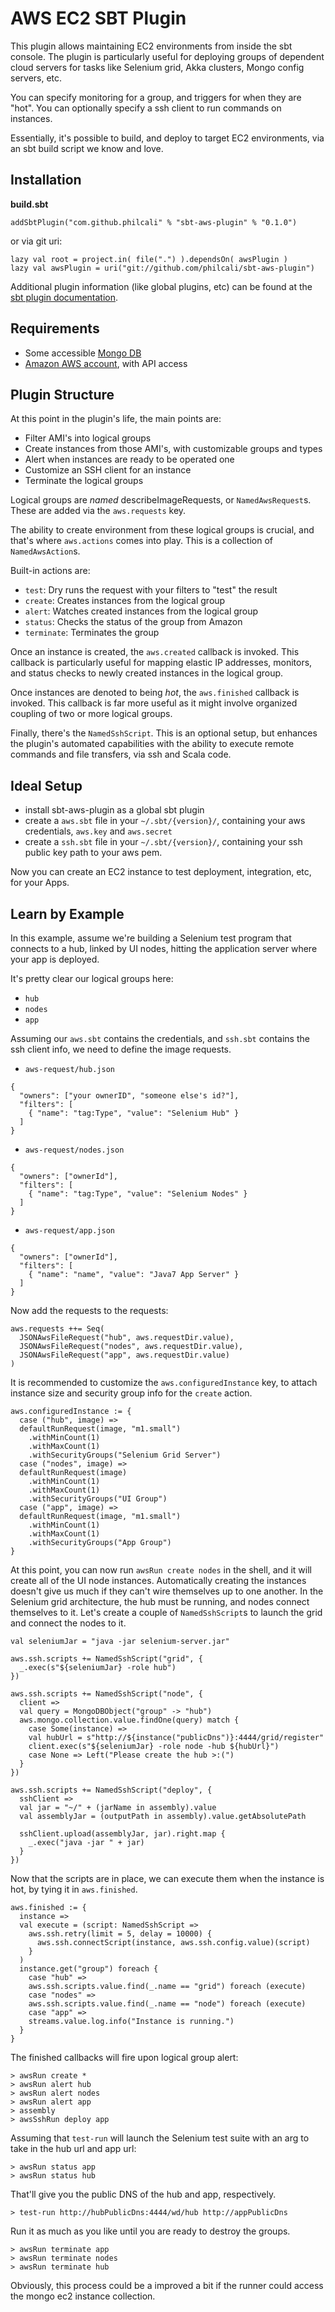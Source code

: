 # AWS EC2 SBT Plugin

This plugin allows maintaining EC2 environments from inside the sbt console.
The plugin is particularly useful for deploying groups of dependent
cloud servers for tasks like Selenium grid, Akka clusters, Mongo config
servers, etc.

You can specify monitoring for a group, and triggers for when they are "hot".
You can optionally specify a ssh client to run commands on instances.

Essentially, it's possible to build, and deploy to target EC2 environments, via
an sbt build script we know and love.

## Installation

__build.sbt__

```
addSbtPlugin("com.github.philcali" % "sbt-aws-plugin" % "0.1.0")
```

or via git uri:

```
lazy val root = project.in( file(".") ).dependsOn( awsPlugin )
lazy val awsPlugin = uri("git://github.com/philcali/sbt-aws-plugin")
```

Additional plugin information (like global plugins, etc) can be found
at the [sbt plugin documentation][1].

## Requirements

- Some accessible [Mongo DB][2]
- [Amazon AWS account][3], with API access

## Plugin Structure

At this point in the plugin's life, the main points are:

- Filter AMI's into logical groups
- Create instances from those AMI's, with customizable groups and types
- Alert when instances are ready to be operated one
- Customize an SSH client for an instance
- Terminate the logical groups

Logical groups are _named_ describeImageRequests, or
`NamedAwsRequest`s. These are added via the `aws.requests` key.

The ability to create environment from these logical groups is
crucial, and that's where `aws.actions` comes into play. This is a
collection of `NamedAwsAction`s.

Built-in actions are:

- `test`: Dry runs the request with your filters to "test" the result
- `create`: Creates instances from the logical group
- `alert`: Watches created instances from the logical group
- `status`: Checks the status of the group from Amazon
- `terminate`: Terminates the group

Once an instance is created, the `aws.created` callback is invoked.
This callback is particularly useful for mapping elastic IP
addresses, monitors, and status checks to newly created instances
in the logical group.

Once instances are denoted to being _hot_, the `aws.finished`
callback is invoked. This callback is far more useful as it might
involve organized coupling of two or more logical groups.

Finally, there's the `NamedSshScript`. This is an optional setup, but
enhances the plugin's automated capabilities with the ability to
execute remote commands and file transfers, via ssh and Scala code.

## Ideal Setup

- install sbt-aws-plugin as a global sbt plugin
- create a `aws.sbt` file in your `~/.sbt/{version}/`, containing your aws credentials, `aws.key` and `aws.secret`
- create a `ssh.sbt` file in your `~/.sbt/{version}/`, containing your ssh public key path to your aws pem.

Now you can create an EC2 instance to test deployment, integration, etc, for your Apps.

## Learn by Example

In this example, assume we're building a Selenium test program that
connects to a hub, linked by UI nodes, hitting the application server
where your app is deployed.

It's pretty clear our logical groups here:

- `hub`
- `nodes`
- `app`

Assuming our `aws.sbt` contains the credentials, and `ssh.sbt`
contains the ssh client info, we need to define the image requests.

- `aws-request/hub.json`

```
{
  "owners": ["your ownerID", "someone else's id?"],
  "filters": [
    { "name": "tag:Type", "value": "Selenium Hub" }
  ]
}
```

- `aws-request/nodes.json`

```
{
  "owners": ["ownerId"],
  "filters": [
    { "name": "tag:Type", "value": "Selenium Nodes" }
  ]
}
```

- `aws-request/app.json`

```
{
  "owners": ["ownerId"],
  "filters": [
    { "name": "name", "value": "Java7 App Server" }
  ]
}
```

Now add the requests to the requests:

```
aws.requests ++= Seq(
  JSONAwsFileRequest("hub", aws.requestDir.value),
  JSONAwsFileRequest("nodes", aws.requestDir.value),
  JSONAwsFileRequest("app", aws.requestDir.value)
)
```

It is recommended to customize the `aws.configuredInstance` key, to
attach instance size and security group info for the `create` action.

```
aws.configuredInstance := {
  case ("hub", image) =>
  defaultRunRequest(image, "m1.small")
    .withMinCount(1)
    .withMaxCount(1)
    .withSecurityGroups("Selenium Grid Server")
  case ("nodes", image) =>
  defaultRunRequest(image)
    .withMinCount(1)
    .withMaxCount(1)
    .withSecurityGroups("UI Group")
  case ("app", image) =>
  defaultRunRequest(image, "m1.small")
    .withMinCount(1)
    .withMaxCount(1)
    .withSecurityGroups("App Group")
}
```

At this point, you can now run `awsRun create nodes` in the shell,
and it will create all of the UI node instances. Automatically
creating the instances doesn't give us much if they can't wire
themselves up to one another. In the Selenium grid architecture,
the hub must be running, and nodes connect themselves to it. Let's
create a couple of `NamedSshScript`s to launch the grid and connect
the nodes to it.

```
val seleniumJar = "java -jar selenium-server.jar"

aws.ssh.scripts += NamedSshScript("grid", {
  _.exec(s"${seleniumJar} -role hub")
})

aws.ssh.scripts += NamedSshScript("node", {
  client =>
  val query = MongoDBObject("group" -> "hub")
  aws.mongo.collection.value.findOne(query) match {
    case Some(instance) =>
    val hubUrl = s"http://${instance("publicDns")}:4444/grid/register"
    client.exec(s"${seleniumJar} -role node -hub ${hubUrl}")
    case None => Left("Please create the hub >:(")
  }
})

aws.ssh.scripts += NamedSshScript("deploy", {
  sshClient =>
  val jar = "~/" + (jarName in assembly).value
  val assemblyJar = (outputPath in assembly).value.getAbsolutePath

  sshClient.upload(assemblyJar, jar).right.map {
    _.exec("java -jar " + jar)
  }
})
```

Now that the scripts are in place, we can execute them when the
instance is hot, by tying it in `aws.finished`.

```
aws.finished := {
  instance =>
  val execute = (script: NamedSshScript =>
    aws.ssh.retry(limit = 5, delay = 10000) {
      aws.ssh.connectScript(instance, aws.ssh.config.value)(script)
    }
  )
  instance.get("group") foreach {
    case "hub" =>
    aws.ssh.scripts.value.find(_.name == "grid") foreach (execute)
    case "nodes" =>
    aws.ssh.scripts.value.find(_.name == "node") foreach (execute)
    case "app" =>
    streams.value.log.info("Instance is running.")
  }
}
```

The finished callbacks will fire upon logical group alert:

```
> awsRun create *
> awsRun alert hub
> awsRun alert nodes
> awsRun alert app
> assembly
> awsSshRun deploy app
```

Assuming that `test-run` will launch the Selenium test suite with an
arg to take in the hub url and app url:

```
> awsRun status app
> awsRun status hub
```

That'll give you the public DNS of the hub and app, respectively.

```
> test-run http://hubPublicDns:4444/wd/hub http://appPublicDns
```

Run it as much as you like until you are ready to destroy the groups.

```
> awsRun terminate app
> awsRun terminate nodes
> awsRun terminate hub
```

Obviously, this process could be a improved a bit if the runner could
access the mongo ec2 instance collection.

[1]: http://www.scala-sbt.org/release/docs/Extending/Plugins
[2]: http://www.mongodb.com/
[3]: http://aws.amazon.com/
